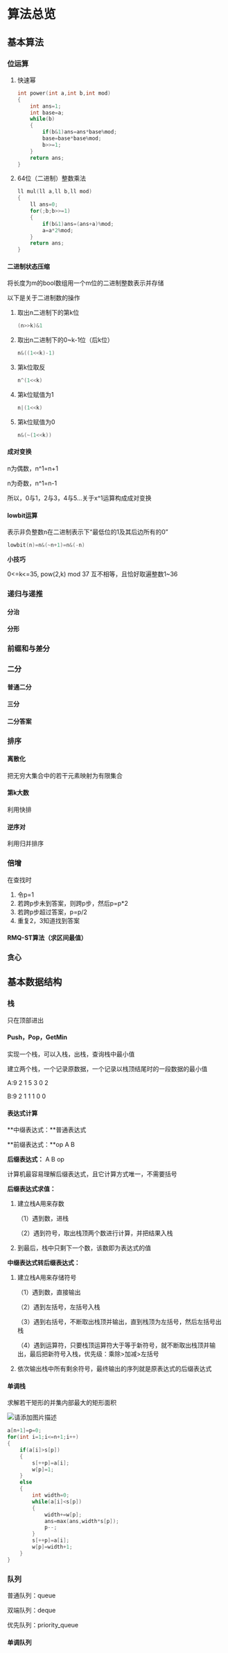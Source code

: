 # 算法总览

## 基本算法

### 位运算

1. 快速幂

   ~~~c++
   int power(int a,int b,int mod)
   {
       int ans=1;
       int base=a;
       while(b)
       {
           if(b&1)ans=ans*base%mod;
           base=base*base%mod;
           b>>=1;
       }
       return ans;
   }
   ~~~

2. 64位（二进制）整数乘法

   ~~~c++
   ll mul(ll a,ll b,ll mod)
   {
       ll ans=0;
       for(;b;b>>=1)
       {
           if(b&1)ans=(ans+a)%mod;
           a=a*2%mod;
       }
       return ans;
   }
   ~~~

   

#### 二进制状态压缩

将长度为m的bool数组用一个m位的二进制整数表示并存储

以下是关于二进制数的操作

1. 取出n二进制下的第k位

   ~~~c++
   (n>>k)&1
   ~~~

2. 取出n二进制下的0~k-1位（后k位）

   ~~~C++
   n&((1<<k)-1)
   ~~~

3. 第k位取反

   ~~~c++
   n^(1<<k)
   ~~~

4. 第k位赋值为1

   ~~~c++
   n|(1<<k)
   ~~~

5. 第k位赋值为0

   ~~~c++
   n&(~(1<<k))
   ~~~

#### 成对变换

n为偶数，n^1=n+1

n为奇数，n^1=n-1

所以，0与1，2与3，4与5...关于x^1运算构成成对变换

#### lowbit运算

表示非负整数n在二进制表示下“最低位的1及其后边所有的0”

~~~c++
lowbit(n)=n&(~n+1)=n&(-n)
~~~

**小技巧**

0<=k<=35, pow(2,k) mod 37 互不相等，且恰好取遍整数1~36

### 递归与递推

#### 分治

#### 分形



### 前缀和与差分



### 二分

#### 普通二分

#### 三分

#### 二分答案



### 排序

#### 离散化

把无穷大集合中的若干元素映射为有限集合

#### 第k大数

利用快排

#### 逆序对

利用归并排序



### 倍增

在查找时

1. 令p=1
2. 若跨p步未到答案，则跨p步，然后p=p*2
3. 若跨p步超过答案，p=p/2
4. 重复2，3知道找到答案

#### RMQ-ST算法（求区间最值）



### 贪心





## 基本数据结构

### 栈

只在顶部进出

#### Push，Pop，GetMin

实现一个栈，可以入栈，出栈，查询栈中最小值

建立两个栈，一个记录原数据，一个记录以栈顶结尾时的一段数据的最小值

A:9 2 1 5 3 0 2

B:9 2 1 1 1 0 0

 #### 表达式计算

**中缀表达式：**普通表达式

**前缀表达式：**op A B

**后缀表达式：** A B op

计算机最容易理解后缀表达式，且它计算方式唯一，不需要括号

**后缀表达式求值：**

1. 建立栈A用来存数

   （1）遇到数，进栈

   （2）遇到符号，取出栈顶两个数进行计算，并把结果入栈

2. 到最后，栈中只剩下一个数，该数即为表达式的值

**中缀表达式转后缀表达式：**

1. 建立栈A用来存储符号

   （1）遇到数，直接输出

   （2）遇到左括号，左括号入栈

   （3）遇到右括号，不断取出栈顶并输出，直到栈顶为左括号，然后左括号出栈

   （4）遇到运算符，只要栈顶运算符大于等于新符号，就不断取出栈顶并输出，最后把新符号入栈，优先级：乘除>加减>左括号

2. 依次输出栈中所有剩余符号，最终输出的序列就是原表达式的后缀表达式                                                                                                                                                                                                                                                                                                                                                                                                                                                                                                                                                                                                                                                                                                                                                                                                                                                                                                                                                                                                                                                                                                                                                                                                                                                                                                                                                                                                                                                                                                                                                                                                                                                                                                                                                                                                                                                                                                                                                                                                                                                                                                                                                                                                                                                                                                                                                                                                                                                                                                                                                                                                                                                                                                                                                                                                                                                                                                                                                                                                                                                                                                                                                                                                                                                                                                                                                                                                                                                                                                                                                                                                                                                                                                                                                                                                                                                                   



#### 单调栈

求解若干矩形的并集内部最大的矩形面积

![请添加图片描述](https://img-blog.csdnimg.cn/eb62300b3f7642eb82d23b73b21c4839.png?x-oss-process=image/watermark,type_d3F5LXplbmhlaQ,shadow_50,text_Q1NETiBAbGFvYnV6aGFuZw==,size_20,color_FFFFFF,t_70,g_se,x_16)



~~~c++
a[n+1]=p=0;
for(int i=1;i<=n+1;i++)
{
    if(a[i]>s[p])
    {
        s[++p]=a[i];
        w[p]=1;
    }
    else
    {
        int width=0;
        while(a[i]<s[p])
        {
            width+=w[p];
            ans=max(ans,width*s[p]);
            p--;
        }
        s[++p]=a[i];
        w[p]=width+1;
    }
}
~~~



### 队列

普通队列：queue

双端队列：deque

优先队列：priority_queue



#### 单调队列

